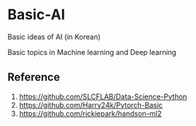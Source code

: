 # Basic-AI
Basic ideas of AI (in Korean)

Basic topics in Machine learning and Deep learning

## Reference
1. https://github.com/SLCFLAB/Data-Science-Python
2. https://github.com/Harry24k/Pytorch-Basic
3. https://github.com/rickiepark/handson-ml2
